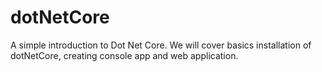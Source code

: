 # dotNetCore
A simple introduction to Dot Net Core. We will cover basics installation of dotNetCore, creating console app and web application.

